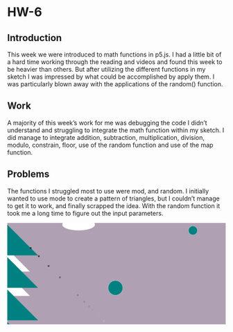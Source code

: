 # HW-6
## Introduction
This week we were introduced to math functions in p5.js. I had a little bit of a hard time working through the reading and videos and found this week to be heavier than others. But after utilizing the different functions in my sketch I was impressed by what could be accomplished by apply them.  I was particularly blown away with the applications of the random() function.
## Work
A majority of this week’s work for me was debugging the code I didn’t understand and struggling to integrate the math function within my sketch. I did manage to integrate addition, subtraction, multiplication, division, modulo, constrain, floor, use of the random function and use of the map function.
## Problems
The functions I struggled most to use were mod, and random. I initially wanted to use mode to create a pattern of triangles, but I couldn’t manage to get it to work, and finally scrapped the idea. With the random function it took me a long time to figure out the input parameters.

![Image of my portrait](hw-6/hw-6-pic.png)
